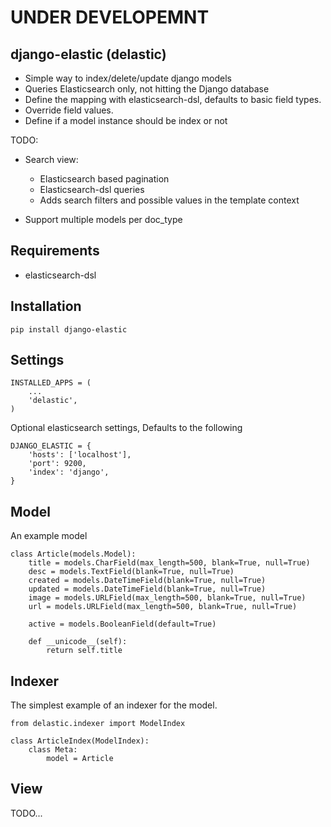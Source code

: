 # UNDER DEVELOPEMNT

## django-elastic (delastic)

* Simple way to index/delete/update django models
* Queries Elasticsearch only, not hitting the Django database
* Define the mapping with elasticsearch-dsl, defaults to basic field types.
* Override field values.
* Define if a model instance should be index or not


TODO:

* Search view:
    * Elasticsearch based pagination
    * Elasticsearch-dsl queries
    * Adds search filters and possible values in the template context

* Support multiple models per doc_type



## Requirements

* elasticsearch-dsl


## Installation

    pip install django-elastic


## Settings

    INSTALLED_APPS = (
        ...
        'delastic',
    )

Optional elasticsearch settings, Defaults to the following

    DJANGO_ELASTIC = {
        'hosts': ['localhost'],
        'port': 9200,
        'index': 'django',
    }


## Model

An example model

    class Article(models.Model):
        title = models.CharField(max_length=500, blank=True, null=True)
        desc = models.TextField(blank=True, null=True)
        created = models.DateTimeField(blank=True, null=True)
        updated = models.DateTimeField(blank=True, null=True)
        image = models.URLField(max_length=500, blank=True, null=True)
        url = models.URLField(max_length=500, blank=True, null=True)

        active = models.BooleanField(default=True)

        def __unicode__(self):
            return self.title


## Indexer

The simplest example of an indexer for the model.

    from delastic.indexer import ModelIndex

    class ArticleIndex(ModelIndex):
        class Meta:
            model = Article


## View

TODO...




